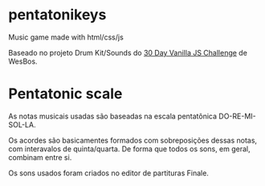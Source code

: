 # pentatonikeys
Music game made with html/css/js

Baseado no projeto Drum Kit/Sounds do [30 Day Vanilla JS Challenge](https://JavaScript30.com) de WesBos.

# Pentatonic scale
As notas musicais usadas são baseadas na escala pentatônica DO-RE-MI-SOL-LA.

Os acordes são basicamentes formados com sobreposições dessas notas, com interavalos de quinta/quarta. De forma que todos os sons, em geral, combinam entre si.

Os sons usados foram criados no editor de partituras Finale.
